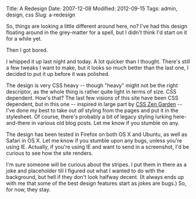 Title: A Redesign
Date: 2007-12-08
Modified: 2012-09-15
Tags: admin, design, css
Slug: a-redesign

So, things are looking a little different around here, no? I've had this design floating around in the grey-matter for a spell, but I didn't think I'd start on it for a while yet.

Then I got bored.

I whipped it up last night and today. A lot quicker than I thought. There's still a few tweaks I want to make, but it looks so much better than the last one, I decided to put it up before it was polished.

The design is very CSS heavy -- though "heavy" might not be the right descriptor, as the whole thing is rather quite light in terms of size. CSS dependent. How's that? The last few visions of this site have been CSS dependent, but in this one -- inspired in large part by <a href="http://www.csszengarden.com/">CSS Zen Garden</a> -- I've done my best to take out <em>all</em> styling from the pages and put it in the stylesheet. Of course, there's probably a bit of legacy styling lurking here-and-there in various old blog posts. Let me know if you stumble on any.

The design has been tested in Firefox on both OS X and Ubuntu, as well as Safari in OS X. Let me know if you stumble upon any bugs, unless you're using IE. Actually, if you're using IE and want to send in a screenshot, I'd be curious to see how the site renders.

I'm sure someone will be curious about the stripes. I put them in there as a joke and placeholder till I figured out what I wanted to do with the background, but hell if they don't look halfway decent. (It always ends up with me that some of the best design features start as jokes are bugs.) So, for now, they stay.
